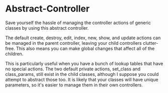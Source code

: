 # Abstract-Controller
Save yourself the hassle of managing the controller actions of generic classes by using this abstract controller.

The default create, destroy, edit, index, new, show, and update actions can be managed in the parent controller, leaving your child controllers clutter-free. This also means you can make global changes that affect all of the children.

This is particularly useful when you have a bunch of lookup tables that have no special actions. The two default private actions, set_class and class_params, still exist in the child classes, although I suppose you could attempt to abstract those too. It is likely that your classes will have unique parameters, so it's easier to manage them in their own controllers.

